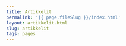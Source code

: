 ```yaml
---
title: Artikkelit
permalink: '{{ page.fileSlug }}/index.html'
layout: artikkelit.html
slug: artikkelit
tags: pages
---
```



